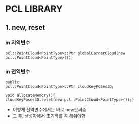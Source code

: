 PCL LIBRARY
===
## 1. new, reset
### in 지역변수
```
pcl::PointCloud<PointType>::Ptr globalCornerCloud(new pcl::PointCloud<PointType>());
```

### in 전역변수
```
public:
pcl::PointCloud<PointType>::Ptr cloudKeyPoses3D;
```
```
void allocateMemory(){
cloudKeyPoses3D.reset(new pcl::PointCloud<PointType>());}
```
- 이렇게 전역변수에서는 바로 new못써줌
- 그 후, 생성자에서 초기화를 꼭 해줘야함
